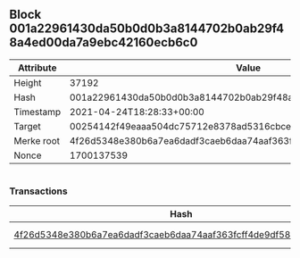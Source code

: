 ## Block 001a22961430da50b0d0b3a8144702b0ab29f48a4ed00da7a9ebc42160ecb6c0

Attribute | Value
--- | ---
Height | 37192
Hash | 001a22961430da50b0d0b3a8144702b0ab29f48a4ed00da7a9ebc42160ecb6c0
Timestamp | 2021-04-24T18:28:33+00:00
Target | 00254142f49eaaa504dc75712e8378ad5316cbcead634704b3734b6271167cc4
Merke root | 4f26d5348e380b6a7ea6dadf3caeb6daa74aaf363fcff4de9df585ab78d4ebaf
Nonce | 1700137539

```

```

### Transactions

Hash | Amount
--- | ---
[4f26d5348e380b6a7ea6dadf3caeb6daa74aaf363fcff4de9df585ab78d4ebaf](4f26d5348e380b6a7ea6dadf3caeb6daa74aaf363fcff4de9df585ab78d4ebaf.md) | 10.00000000 SKEPTI 
